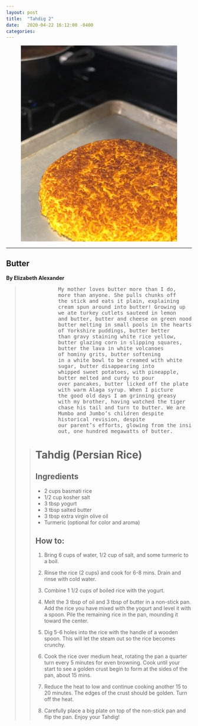 ```yaml
---
layout: post
title:  "Tahdig 2"
date:   2020-04-22 16:12:00 -0400
categories:
---
```


<html lang = "en-US">
        <figure>
             <img alt="Tahdig" src="tahdig.jpg">
        </figure>
       <hr>
        <h2 id="h01">Butter</h2>
        <b>By Elizabeth Alexander</b>
        <blockquote cite="https://www.poetryfoundation.org/poems/52416/butter-56d230df0abef">
        <pre>
            My mother loves butter more than I do,
            more than anyone. She pulls chunks off
            the stick and eats it plain, explaining
            cream spun around into butter! Growing up
            we ate turkey cutlets sauteed in lemon
            and butter, butter and cheese on green noodles,
            butter melting in small pools in the hearts
            of Yorkshire puddings, butter better
            than gravy staining white rice yellow,
            butter glazing corn in slipping squares,
            butter the lava in white volcanoes
            of hominy grits, butter softening
            in a white bowl to be creamed with white
            sugar, butter disappearing into
            whipped sweet potatoes, with pineapple,
            butter melted and curdy to pour
            over pancakes, butter licked off the plate
            with warm Alaga syrup. When I picture
            the good old days I am grinning greasy
            with my brother, having watched the tiger
            chase his tail and turn to butter. We are
            Mumbo and Jumbo’s children despite   
            historical revision, despite
            our parent’s efforts, glowing from the inside
            out, one hundred megawatts of butter.</pre><blockquote>

# Tahdig (Persian Rice)

## Ingredients

+ 2 cups basmati rice
+ 1/2 cup kosher salt
+ 3 tbsp yogurt
+ 3 tbsp salted butter
+ 3 tbsp extra virgin olive oil
+ Turmeric (optional for color and aroma)

## How to:

1. Bring 6 cups of water, 1/2 cup of salt, and some turmeric to a boil.

2. Rinse the rice (2 cups) and cook for 6-8 mins. Drain and rinse with cold water.

3. Combine 1 1/2 cups of boiled rice with the yogurt.

4. Melt the 3 tbsp of oil and 3 tbsp of butter in a non-stick pan. Add the rice you have mixed with the yogurt and level it with a spoon. Pile the remaining rice in the pan, mounding it toward the center.

5. Dig 5-6 holes into the rice with the handle of a wooden spoon. This will let the steam out so the rice becomes crunchy.

6. Cook the rice over medium heat, rotating the pan a quarter turn every 5 minutes for even browning. Cook until your start to see a golden crust begin to form at the sides of the pan, about 15 mins.

7. Reduce the heat to low and continue cooking another 15 to 20 minutes. The edges of the crust should be golden. Turn off the heat. 

8. Carefully place a big plate on top of the non-stick pan and flip the pan. Enjoy your Tahdig!
